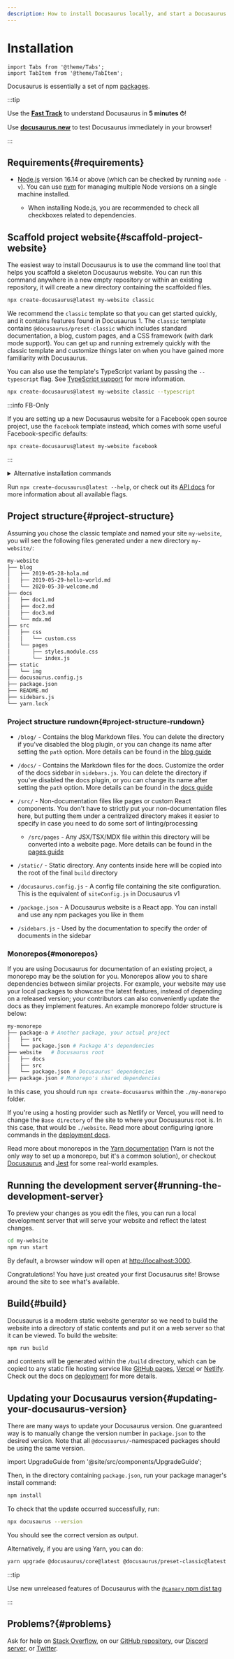 ```yaml
---
description: How to install Docusaurus locally, and start a Docusaurus site in no time.
---
```


# Installation

```mdx-code-block
import Tabs from '@theme/Tabs';
import TabItem from '@theme/TabItem';
```

Docusaurus is essentially a set of npm [packages](https://github.com/facebook/docusaurus/tree/main/packages).

:::tip

Use the [**Fast Track**](introduction.md#fast-track) to understand Docusaurus in **5 minutes ⏱**!

Use [**docusaurus.new**](https://docusaurus.new) to test Docusaurus immediately in your browser!

:::

## Requirements{#requirements}

- [Node.js](https://nodejs.org/en/download/) version 16.14 or above (which can be checked by running `node -v`). You can use [nvm](https://github.com/nvm-sh/nvm) for managing multiple Node versions on a single machine installed.

  - When installing Node.js, you are recommended to check all checkboxes related to dependencies.

## Scaffold project website{#scaffold-project-website}

The easiest way to install Docusaurus is to use the command line tool that helps you scaffold a skeleton Docusaurus website. You can run this command anywhere in a new empty repository or within an existing repository, it will create a new directory containing the scaffolded files.

```bash
npx create-docusaurus@latest my-website classic
```

We recommend the `classic` template so that you can get started quickly, and it contains features found in Docusaurus 1. The `classic` template contains `@docusaurus/preset-classic` which includes standard documentation, a blog, custom pages, and a CSS framework (with dark mode support). You can get up and running extremely quickly with the classic template and customize things later on when you have gained more familiarity with Docusaurus.

You can also use the template's TypeScript variant by passing the `--typescript` flag. See [TypeScript support](./typescript-support.md) for more information.

```bash
npx create-docusaurus@latest my-website classic --typescript
```

:::info FB-Only

If you are setting up a new Docusaurus website for a Facebook open source project, use the `facebook` template instead, which comes with some useful Facebook-specific defaults:

```bash
npx create-docusaurus@latest my-website facebook
```

:::

<details>
  <summary>Alternative installation commands</summary>

  You can also initialize a new project using your preferred project manager:

  ```mdx-code-block
  <Tabs>
  <TabItem value="npm">
  ```

  ```bash
  npm init docusaurus
  ```

  ```mdx-code-block
  </TabItem>
  <TabItem value="yarn">
  ```

  ```bash
  yarn create docusaurus
  ```

  ```mdx-code-block
  </TabItem>
  <TabItem value="pnpm">
  ```

  ```bash
  pnpm create docusaurus
  ```

  ```mdx-code-block
  </TabItem>
  </Tabs>
  ```
</details>

Run `npx create-docusaurus@latest --help`, or check out its [API docs](./api/misc/create-docusaurus.md) for more information about all available flags.

## Project structure{#project-structure}

Assuming you chose the classic template and named your site `my-website`, you will see the following files generated under a new directory `my-website/`:

```bash
my-website
├── blog
│   ├── 2019-05-28-hola.md
│   ├── 2019-05-29-hello-world.md
│   └── 2020-05-30-welcome.md
├── docs
│   ├── doc1.md
│   ├── doc2.md
│   ├── doc3.md
│   └── mdx.md
├── src
│   ├── css
│   │   └── custom.css
│   └── pages
│       ├── styles.module.css
│       └── index.js
├── static
│   └── img
├── docusaurus.config.js
├── package.json
├── README.md
├── sidebars.js
└── yarn.lock
```

### Project structure rundown{#project-structure-rundown}

- `/blog/` - Contains the blog Markdown files. You can delete the directory if you've disabled the blog plugin, or you can change its name after setting the `path` option. More details can be found in the [blog guide](blog.mdx)
- `/docs/` - Contains the Markdown files for the docs. Customize the order of the docs sidebar in `sidebars.js`. You can delete the directory if you've disabled the docs plugin, or you can change its name after setting the `path` option. More details can be found in the [docs guide](./guides/docs/docs-introduction.md)
- `/src/` - Non-documentation files like pages or custom React components. You don't have to strictly put your non-documentation files here, but putting them under a centralized directory makes it easier to specify in case you need to do some sort of linting/processing

  - `/src/pages` - Any JSX/TSX/MDX file within this directory will be converted into a website page. More details can be found in the [pages guide](guides/creating-pages.md)
- `/static/` - Static directory. Any contents inside here will be copied into the root of the final `build` directory
- `/docusaurus.config.js` - A config file containing the site configuration. This is the equivalent of `siteConfig.js` in Docusaurus v1
- `/package.json` - A Docusaurus website is a React app. You can install and use any npm packages you like in them
- `/sidebars.js` - Used by the documentation to specify the order of documents in the sidebar

### Monorepos{#monorepos}

If you are using Docusaurus for documentation of an existing project, a monorepo may be the solution for you. Monorepos allow you to share dependencies between similar projects. For example, your website may use your local packages to showcase the latest features, instead of depending on a released version; your contributors can also conveniently update the docs as they implement features. An example monorepo folder structure is below:

```bash
my-monorepo
├── package-a # Another package, your actual project
│   ├── src
│   └── package.json # Package A's dependencies
├── website   # Docusaurus root
│   ├── docs
│   ├── src
│   └── package.json # Docusaurus' dependencies
├── package.json # Monorepo's shared dependencies
```

In this case, you should run `npx create-docusaurus` within the `./my-monorepo` folder.

If you're using a hosting provider such as Netlify or Vercel, you will need to change the `Base directory` of the site to where your Docusaurus root is. In this case, that would be `./website`. Read more about configuring ignore commands in the [deployment docs](./deployment.mdx#deploying-to-netlify).

Read more about monorepos in the [Yarn documentation](https://yarnpkg.com/features/workspaces) (Yarn is not the only way to set up a monorepo, but it's a common solution), or checkout [Docusaurus](https://github.com/facebook/docusaurus) and [Jest](https://github.com/facebook/jest) for some real-world examples.

## Running the development server{#running-the-development-server}

To preview your changes as you edit the files, you can run a local development server that will serve your website and reflect the latest changes.

```bash npm2yarn
cd my-website
npm run start
```

By default, a browser window will open at [http://localhost:3000](http://localhost:3000).

Congratulations! You have just created your first Docusaurus site! Browse around the site to see what's available.

## Build{#build}

Docusaurus is a modern static website generator so we need to build the website into a directory of static contents and put it on a web server so that it can be viewed. To build the website:

```bash npm2yarn
npm run build
```

and contents will be generated within the `/build` directory, which can be copied to any static file hosting service like [GitHub pages](https://pages.github.com/), [Vercel](https://vercel.com/) or [Netlify](https://www.netlify.com/). Check out the docs on [deployment](deployment.mdx) for more details.

## Updating your Docusaurus version{#updating-your-docusaurus-version}

There are many ways to update your Docusaurus version. One guaranteed way is to manually change the version number in `package.json` to the desired version. Note that all `@docusaurus/`-namespaced packages should be using the same version.

import UpgradeGuide from '@site/src/components/UpgradeGuide';

<UpgradeGuide />

Then, in the directory containing `package.json`, run your package manager's install command:

```bash npm2yarn
npm install
```

To check that the update occurred successfully, run:

```bash npm2yarn
npx docusaurus --version
```

You should see the correct version as output.

Alternatively, if you are using Yarn, you can do:

```bash
yarn upgrade @docusaurus/core@latest @docusaurus/preset-classic@latest
```

:::tip

Use new unreleased features of Docusaurus with the [`@canary` npm dist tag](/community/canary)

:::

## Problems?{#problems}

Ask for help on [Stack Overflow](https://stackoverflow.com/questions/tagged/docusaurus), on our [GitHub repository](https://github.com/facebook/docusaurus), our [Discord server](https://discordapp.com/invite/docusaurus), or [Twitter](https://twitter.com/docusaurus).
